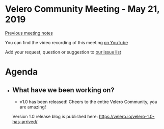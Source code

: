 # Velero Community Meeting - May 21, 2019

[Previous meeting notes](https://github.com/heptio/velero-community)

You can find the video recording of this meeting [on YouTube](https://youtu.be/RO3b13kkros)

Add your request, question or suggestion to [our issue list](https://github.com/heptio/velero-community/issues)

# Agenda
- ## What have we been working on?
    - v1.0 has been released!
    Cheers to the entire Velero Community, you are amazing!

    Version 1.0 release blog is published here: https://velero.io/velero-1.0-has-arrived/
